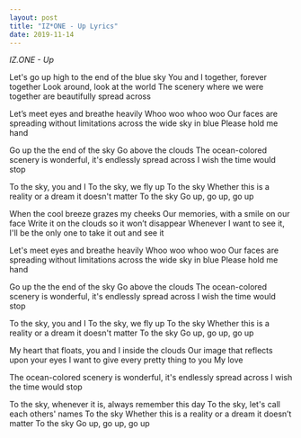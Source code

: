 ```yaml
---
layout: post
title: "IZ*ONE - Up Lyrics"
date: 2019-11-14
---
```


*IZ.ONE - Up*

Let's go up high to the end of the blue sky
You and I together, forever together
Look around, look at the world
The scenery where we were together are beautifully spread across

Let’s meet eyes and breathe heavily
Whoo woo whoo woo
Our faces are spreading without limitations across the wide sky in blue
Please hold me hand

Go up the the end of the sky
Go above the clouds
The ocean-colored scenery is wonderful, it's endlessly spread across
I wish the time would stop

To the sky, you and I
To the sky, we fly up
To the sky
Whether this is a reality or a dream it doesn't matter
To the sky
Go up, go up, go up

When the cool breeze grazes my cheeks
Our memories, with a smile on our face
Write it on the clouds so it won’t disappear
Whenever I want to see it, I'll be the only one to take it out and see it

Let's meet eyes and breathe heavily
Whoo woo whoo woo
Our faces are spreading without limitations across the wide sky in blue
Please hold me hand

Go up the the end of the sky
Go above the clouds
The ocean-colored scenery is wonderful, it's endlessly spread across
I wish the time would stop

To the sky, you and I
To the sky, we fly up
To the sky
Whether this is a reality or a dream it doesn't matter
To the sky
Go up, go up, go up

My heart that floats, you and I inside the clouds
Our image that reflects upon your eyes
I want to give every pretty thing to you
My love

The ocean-colored scenery is wonderful, it's endlessly spread across
I wish the time would stop

To the sky, whenever it is, always remember this day
To the sky, let's call each others' names
To the sky
Whether this is a reality or a dream it doesn’t matter
To the sky
Go up, go up, go up
